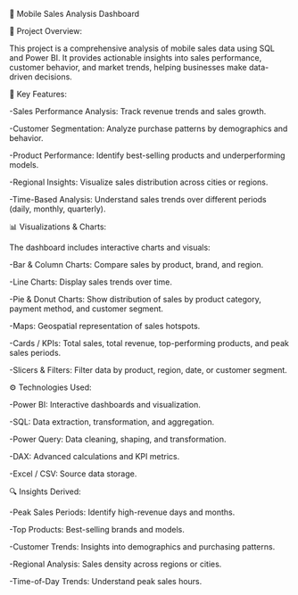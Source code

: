 📱 Mobile Sales Analysis Dashboard

🚀 Project Overview:

This project is a comprehensive analysis of mobile sales data using SQL and Power BI. It provides actionable insights into sales performance, customer behavior, and market trends, helping businesses make data-driven decisions.

🧩 Key Features:

-Sales Performance Analysis: Track revenue trends and sales growth.

-Customer Segmentation: Analyze purchase patterns by demographics and behavior.

-Product Performance: Identify best-selling products and underperforming models.

-Regional Insights: Visualize sales distribution across cities or regions.

-Time-Based Analysis: Understand sales trends over different periods (daily, monthly, quarterly).

📊 Visualizations & Charts:

The dashboard includes interactive charts and visuals:

-Bar & Column Charts: Compare sales by product, brand, and region.

-Line Charts: Display sales trends over time.

-Pie & Donut Charts: Show distribution of sales by product category, payment method, and customer segment.

-Maps: Geospatial representation of sales hotspots.

-Cards / KPIs: Total sales, total revenue, top-performing products, and peak sales periods.

-Slicers & Filters: Filter data by product, region, date, or customer segment.

⚙️ Technologies Used:

-Power BI: Interactive dashboards and visualization.

-SQL: Data extraction, transformation, and aggregation.

-Power Query: Data cleaning, shaping, and transformation.

-DAX: Advanced calculations and KPI metrics.

-Excel / CSV: Source data storage.

🔍 Insights Derived:

-Peak Sales Periods: Identify high-revenue days and months.

-Top Products: Best-selling brands and models.

-Customer Trends: Insights into demographics and purchasing patterns.

-Regional Analysis: Sales density across regions or cities.

-Time-of-Day Trends: Understand peak sales hours.

